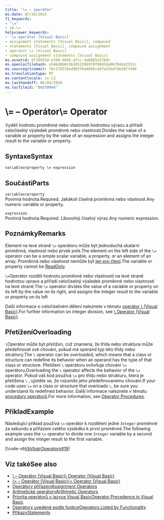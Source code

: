 ```yaml
---
title: '\= – operátor'
ms.date: 07/20/2015
f1_keywords:
- '\='
- vb.\=
helpviewer_keywords:
- '\= operator [Visual Basic]'
- assignment statements [Visual Basic], compound
- statements [Visual Basic], compound assignment
- operator \= [Visual Basic]
- compound assignment statements [Visual Basic]
ms.assetid: 6f39915d-e398-4045-afcc-da6885e57b9c
ms.openlocfilehash: a546d8b0c9b3852386970f80d3da96794da2351c
ms.sourcegitcommit: f8c270376ed905f6a8896ce0fe25b4f4b38ff498
ms.translationtype: MT
ms.contentlocale: cs-CZ
ms.lasthandoff: 06/04/2020
ms.locfileid: "84370944"
---
```

# <a name="-operator"></a><span data-ttu-id="87556-102">\\= – Operátor</span><span class="sxs-lookup"><span data-stu-id="87556-102">\\= Operator</span></span>
<span data-ttu-id="87556-103">Vydělí hodnotu proměnné nebo vlastnosti hodnotou výrazu a přiřadí celočíselný výsledek proměnné nebo vlastnosti.</span><span class="sxs-lookup"><span data-stu-id="87556-103">Divides the value of a variable or property by the value of an expression and assigns the integer result to the variable or property.</span></span>  
  
## <a name="syntax"></a><span data-ttu-id="87556-104">Syntaxe</span><span class="sxs-lookup"><span data-stu-id="87556-104">Syntax</span></span>  
  
```vb  
variableorproperty \= expression  
```  
  
## <a name="parts"></a><span data-ttu-id="87556-105">Součásti</span><span class="sxs-lookup"><span data-stu-id="87556-105">Parts</span></span>  
 `variableorproperty`  
 <span data-ttu-id="87556-106">Povinná hodnota.</span><span class="sxs-lookup"><span data-stu-id="87556-106">Required.</span></span> <span data-ttu-id="87556-107">Jakákoli číselná proměnná nebo vlastnost.</span><span class="sxs-lookup"><span data-stu-id="87556-107">Any numeric variable or property.</span></span>  
  
 `expression`  
 <span data-ttu-id="87556-108">Povinná hodnota.</span><span class="sxs-lookup"><span data-stu-id="87556-108">Required.</span></span> <span data-ttu-id="87556-109">Libovolný číselný výraz.</span><span class="sxs-lookup"><span data-stu-id="87556-109">Any numeric expression.</span></span>  
  
## <a name="remarks"></a><span data-ttu-id="87556-110">Poznámky</span><span class="sxs-lookup"><span data-stu-id="87556-110">Remarks</span></span>  
 <span data-ttu-id="87556-111">Element na levé straně `\=` operátoru může být jednoduchá skalární proměnná, vlastnost nebo prvek pole.</span><span class="sxs-lookup"><span data-stu-id="87556-111">The element on the left side of the `\=` operator can be a simple scalar variable, a property, or an element of an array.</span></span> <span data-ttu-id="87556-112">Proměnná nebo vlastnost nemůže být [jen pro čtení](../modifiers/readonly.md).</span><span class="sxs-lookup"><span data-stu-id="87556-112">The variable or property cannot be [ReadOnly](../modifiers/readonly.md).</span></span>  
  
 <span data-ttu-id="87556-113">`\=`Operátor rozdělí hodnotu proměnné nebo vlastnosti na levé straně hodnotou vpravo a přiřadí celočíselný výsledek proměnné nebo vlastnosti na levé straně.</span><span class="sxs-lookup"><span data-stu-id="87556-113">The `\=` operator divides the value of a variable or property on its left by the value on its right, and assigns the integer result to the variable or property on its left</span></span>  
  
 <span data-ttu-id="87556-114">Další informace o celočíselném dělení naleznete v tématu [operátor \ (Visual Basic)](integer-division-operator.md).</span><span class="sxs-lookup"><span data-stu-id="87556-114">For further information on integer division, see [\ Operator (Visual Basic)](integer-division-operator.md).</span></span>  
  
## <a name="overloading"></a><span data-ttu-id="87556-115">Přetížení</span><span class="sxs-lookup"><span data-stu-id="87556-115">Overloading</span></span>  
 <span data-ttu-id="87556-116">`\`Operátor může být *přetížen*, což znamená, že třída nebo struktura může předefinovat své chování, pokud má operand typ této třídy nebo struktury.</span><span class="sxs-lookup"><span data-stu-id="87556-116">The `\` operator can be *overloaded*, which means that a class or structure can redefine its behavior when an operand has the type of that class or structure.</span></span> <span data-ttu-id="87556-117">Přetížení `\` operátoru ovlivňuje chování `\=` operátoru.</span><span class="sxs-lookup"><span data-stu-id="87556-117">Overloading the `\` operator affects the behavior of the `\=` operator.</span></span> <span data-ttu-id="87556-118">Pokud váš kód používá `\=` pro třídu nebo strukturu, která je přetížena `\` , ujistěte se, že rozumíte jeho předefinovanému chování.</span><span class="sxs-lookup"><span data-stu-id="87556-118">If your code uses `\=` on a class or structure that overloads `\`, be sure you understand its redefined behavior.</span></span> <span data-ttu-id="87556-119">Další informace naleznete v tématu [procedury operátorů](../../programming-guide/language-features/procedures/operator-procedures.md).</span><span class="sxs-lookup"><span data-stu-id="87556-119">For more information, see [Operator Procedures](../../programming-guide/language-features/procedures/operator-procedures.md).</span></span>  
  
## <a name="example"></a><span data-ttu-id="87556-120">Příklad</span><span class="sxs-lookup"><span data-stu-id="87556-120">Example</span></span>  
 <span data-ttu-id="87556-121">Následující příklad používá `\=` operátor k rozdělení jedné `Integer` proměnné za sekundu a přiřazení celého výsledku k první proměnné.</span><span class="sxs-lookup"><span data-stu-id="87556-121">The following example uses the `\=` operator to divide one `Integer` variable by a second and assign the integer result to the first variable.</span></span>  
  
 [!code-vb[VbVbalrOperators#19](~/samples/snippets/visualbasic/VS_Snippets_VBCSharp/VbVbalrOperators/VB/Class1.vb#19)]  
  
## <a name="see-also"></a><span data-ttu-id="87556-122">Viz také</span><span class="sxs-lookup"><span data-stu-id="87556-122">See also</span></span>

- [<span data-ttu-id="87556-123">\ – Operátor (Visual Basic)</span><span class="sxs-lookup"><span data-stu-id="87556-123">\ Operator (Visual Basic)</span></span>](integer-division-operator.md)
- [<span data-ttu-id="87556-124">/= – Operátor (Visual Basic)</span><span class="sxs-lookup"><span data-stu-id="87556-124">/= Operator (Visual Basic)</span></span>](floating-point-division-assignment-operator.md)
- [<span data-ttu-id="87556-125">Operátory přiřazení</span><span class="sxs-lookup"><span data-stu-id="87556-125">Assignment Operators</span></span>](assignment-operators.md)
- [<span data-ttu-id="87556-126">Aritmetické operátory</span><span class="sxs-lookup"><span data-stu-id="87556-126">Arithmetic Operators</span></span>](arithmetic-operators.md)
- [<span data-ttu-id="87556-127">Priorita operátorů v jazyce Visual Basic</span><span class="sxs-lookup"><span data-stu-id="87556-127">Operator Precedence in Visual Basic</span></span>](operator-precedence.md)
- [<span data-ttu-id="87556-128">Operátory uvedené podle funkce</span><span class="sxs-lookup"><span data-stu-id="87556-128">Operators Listed by Functionality</span></span>](operators-listed-by-functionality.md)
- [<span data-ttu-id="87556-129">Příkazy</span><span class="sxs-lookup"><span data-stu-id="87556-129">Statements</span></span>](../../programming-guide/language-features/statements.md)
